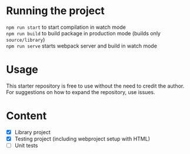 # Running the project
`npm run start` to start compilation in watch mode<br />
`npm run build` to build package in production mode (builds only `source/library`)<br />
`npm run serve` starts webpack server and build in watch mode

# Usage
This starter repository is free to use without the need to credit the author. For suggestions on how to expand the repository, use issues.

# Content
- [x] Library project
- [x] Testing project (including webproject setup with HTML)
- [ ] Unit tests